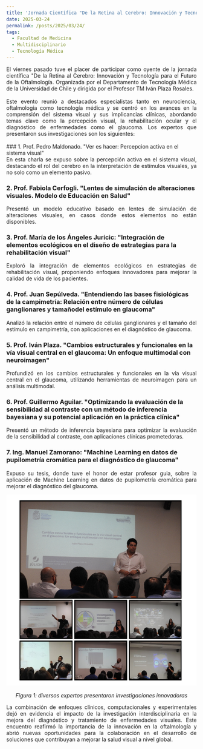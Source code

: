 ```yaml
---
title: 'Jornada Científica "De la Retina al Cerebro: Innovación y Tecnología para el Futuro de la Oftalmología'
date: 2025-03-24
permalink: /posts/2025/03/24/
tags:
  - Facultad de Medicina 
  - Multidisciplinario
  - Tecnología Médica
---
```



<div style="text-align: justify;">El viernes pasado tuve el placer de participar como oyente de la jornada científica "De la Retina al Cerebro: Innovación y Tecnología para el Futuro de la Oftalmología. Organizada por el Departamento de Tecnología Médica de la Universidad de Chile y dirigida por el Profesor TM Iván Plaza Rosales. </div>

<br>
<div style="text-align: justify;">Este evento reunió a destacados especialistas tanto en neurociencia, oftalmología como tecnología médica y se centró en los avances en la comprensión del sistema visual y sus implicancias clínicas, abordando temas clave como la percepción visual, la rehabilitación ocular y el diagnóstico de enfermedades como el glaucoma. Los expertos que presentaron sus investigaciones son los siguientes:</div>
<br>
### 1. Prof. Pedro Maldonado. "Ver es hacer: Percepcion activa en el sistema visual"
<div style="text-align: justify;"> En esta charla se expuso sobre la percepción activa en el sistema visual, destacando el rol del cerebro en la interpretación de estímulos visuales, ya no solo como un elemento pasivo.</div>

### 2. Prof. Fabiola Cerfogli. "Lentes de simulación de alteraciones visuales. Modelo de Educación en Salud"
<div style="text-align: justify;"> Presentó un modelo educativo basado en lentes de simulación de alteraciones visuales, en casos donde estos elementos no están disponibles.</div>

### 3. Prof. María de los Ángeles Juricic: "Integración de elementos ecológicos en el diseño de estrategias para la rehabilitación visual"
<div style="text-align: justify;"> Exploró la integración de elementos ecológicos en estrategias de rehabilitación visual, proponiendo enfoques innovadores para mejorar la calidad de vida de los pacientes.</div>

### 4. Prof. Juan Sepúlveda. "Entendiendo las bases fisiológicas de la campimetría: Relación entre número de células ganglionares y tamañodel estímulo en glaucoma"
<div style="text-align: justify;"> Analizó la relación entre el número de células ganglionares y el tamaño del estímulo en campimetría, con aplicaciones en el diagnóstico de glaucoma.</div>

### 5. Prof. Iván Plaza. "Cambios estructurales y funcionales en la vía visual central en el glaucoma: Un enfoque multimodal con neuroimagen" 
<div style="text-align: justify;"> Profundizó en los cambios estructurales y funcionales en la vía visual central en el glaucoma, utilizando herramientas de neuroimagen para un análisis multimodal.</div>

### 6. Prof. Guillermo Aguilar. "Optimizando la evaluación de la sensibilidad al contraste con un método de inferencia bayesiana y su potencial aplicación en la práctica clínica"
<div style="text-align: justify;"> Presentó un método de inferencia bayesiana para optimizar la evaluación de la sensibilidad al contraste, con aplicaciones clínicas prometedoras.</div>

### 7. Ing. Manuel Zamorano: "Machine Learning en datos de pupilometría cromática para el diagnóstico de glaucoma"
<div style="text-align: justify;"> Expuso su tesis, donde tuve el honor de estar profesor guia, sobre la aplicación de Machine Learning en datos de pupilometría cromática para mejorar el diagnóstico del glaucoma.</div>

<p align="center">
  <p align="center">
  <img src="/files/Jornadas_TM.png" alt="Diversos expertos presentaron investigaciones innovadoras">
</p>
<p align="center">
  <em>Figura 1: diversos expertos presentaron investigaciones innovadoras</em>
</p>

<div style="text-align: justify;">La combinación de enfoques clínicos, computacionales y experimentales dejó en evidencia el impacto de la investigación interdisciplinaria en la mejora del diagnóstico y tratamiento de enfermedades visuales. Este encuentro reafirmó la importancia de la innovación en la oftalmología y abrió nuevas oportunidades para la colaboración en el desarrollo de soluciones que contribuyan a mejorar la salud visual a nivel global.
</div>
